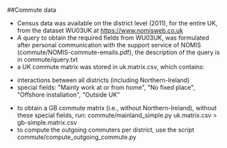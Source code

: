 ##Commute data
* Census data was available on the district level (2011), for the entire UK, from the dataset WU03UK at https://www.nomisweb.co.uk
* A query to obtain the required fields from WU03UK, was formulated after personal communication with the support service of NOMIS (commute/NOMIS-commute-emails.pdf), the description of the query is in commute/query.txt
* a UK commute matrix was stored in uk.matrix.csv, which contains:
- interactions between all districts (including Northern-Ireland)
- special fields: "Mainly work at or from home", "No fixed place", "Offshore installation", "Outside UK"
* to obtain a GB commute matrix (i.e., without Northern-Ireland), without these special fields, run: commute/mainland\_simple.py uk.matrix.csv > gb-simple.matrix.csv 
* to compute the outgoing commuters per district, use the script commute/compute_outgoing_commute.py
